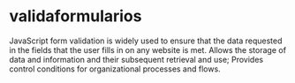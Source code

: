 # validaformularios
JavaScript form validation is widely used to ensure that the data requested in the fields that the user fills in on any website is met.
Allows the storage of data and information and their subsequent retrieval and use; Provides control conditions for organizational processes and flows.
